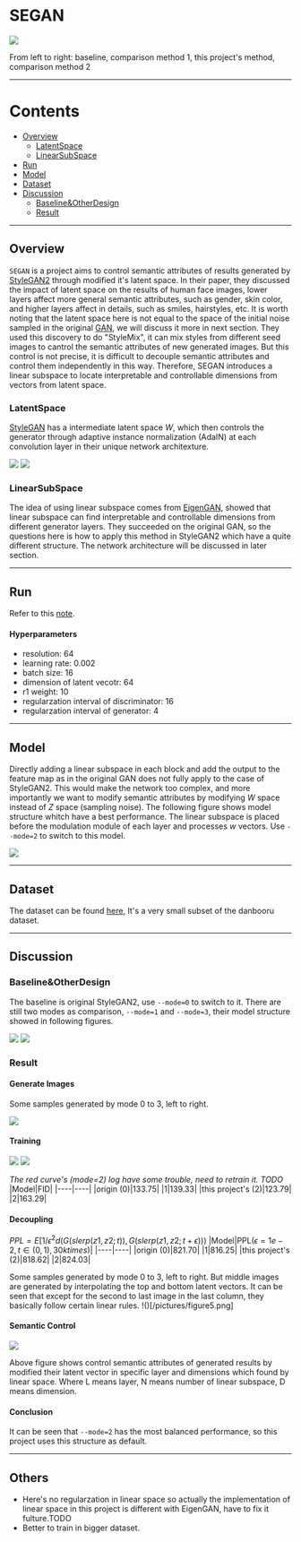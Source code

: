 # SEGAN
![](/pictures/figure4.png)

From left to right: baseline, comparison method 1, this project's method, comparison method 2
***
# Contents
- [Overview](#Overview)
  - [LatentSpace](#LatentSpace)
  - [LinearSubSpace](#LinearSubSpace)
- [Run](#Run)
- [Model](#Model)
- [Dataset](#Dataset)
- [Discussion](#Discussion)
  - [Baseline&OtherDesign](#Baseline&OtherDesign)
  - [Result](#Result)
***
## Overview
`SEGAN` is a project aims to control semantic attributes of results generated by [StyleGAN2](https://openaccess.thecvf.com/content_CVPR_2020/html/Karras_Analyzing_and_Improving_the_Image_Quality_of_StyleGAN_CVPR_2020_paper.html) through modified it's latent space. In their paper, they discussed the impact of latent space on the results of human face images, lower layers affect more general semantic attributes, such as gender, skin color, and higher layers affect in details, such as smiles, hairstyles, etc. It is worth noting that the latent space here is not equal to the space of the initial noise sampled in the original [GAN](https://proceedings.neurips.cc/paper_files/paper/2014/hash/5ca3e9b122f61f8f06494c97b1afccf3-Abstract.html), we will discuss it more in next section. They used this discovery to do "StyleMix", it can mix styles from different seed images to cantrol the semantic attributes of new generated images. But this control is not precise, it is difficult to decouple semantic attributes and control them independently in this way. Therefore, SEGAN introduces a linear subspace to locate interpretable and controllable dimensions from vectors from latent space.
### LatentSpace
[StyleGAN](https://openaccess.thecvf.com/content_CVPR_2019/html/Karras_A_Style-Based_Generator_Architecture_for_Generative_Adversarial_Networks_CVPR_2019_paper.html) has a intermediate latent space $W$, which then controls the generator through adaptive instance normalization (AdaIN) at each convolution layer in their unique network architexture.

![](/pictures/figure10.png)
![](/pictures/figure9.png)
### LinearSubSpace
The idea of ​​using linear subspace comes from [EigenGAN](https://openaccess.thecvf.com/content/ICCV2021/html/He_EigenGAN_Layer-Wise_Eigen-Learning_for_GANs_ICCV_2021_paper.html), showed that linear subspace can find interpretable and controllable dimensions from different generator layers. They succeeded on the original GAN, so the questions here is how to apply this method in StyleGAN2 which have a quite different structure. The network architecture will be discussed in later section.
***
## Run
Refer to this [note](https://colab.research.google.com/drive/1Zil4-l8Lvz9cYKpsVG_0IMatErMcUi_L?usp=sharing).
#### Hyperparameters
- resolution: 64
- learning rate: 0.002
- batch size: 16
- dimension of latent vecotr: 64
- r1 weight: 10
- regularzation interval of discriminator: 16
- regularzation interval of generator: 4
***
## Model
Directly adding a linear subspace in each block and add the output to the feature map as in the original GAN ​​does not fully apply to the case of StyleGAN2. This would make the network too complex, and more importantly we want to modify semantic attributes by modifying $W$ space instead of $Z$ space (sampling noise). The following figure shows model structure whitch have a best performance. The linear subspace is placed before the modulation module of each layer and processes $w$ vectors. Use `--mode=2` to switch to this model.

![](/pictures/figure2.png)
***
## Dataset
The dataset can be found [here](https://drive.google.com/file/d/1uun17wO53E0gRUouAizs7kV4bUOO-6yy/view?usp=sharing), It's a very small subset of the danbooru dataset.
***
## Discussion
### Baseline&OtherDesign
The baseline is original StyleGAN2, use `--mode=0` to switch to it. There are still two modes as comparison, `--mode=1` and `--mode=3`, their model structure showed in following figures.

![](/pictures/figure1.png)
![](/pictures/figure3.png)
### Result
#### Generate Images
Some samples generated by mode 0 to 3, left to right.

![](/pictures/figure4.png)
#### Training
![](/pictures/figure7.png)
![](/pictures/figure8.png)

*The red curve's (mode=2) log have some trouble, need to retrain it. TODO*
|Model|FID|
|----|----|
|origin (0)|133.75|
|1|139.33|
|this project's (2)|123.79|
|2|163.29|
#### Decoupling
$PPL=E[1/ϵ^2  d(G(slerp(z1,z2;t)),G(slerp(z1,z2;t+ϵ)))$
|Model|PPL($ϵ=1e-2,t∈(0,1),30ktimes$)|
|----|----|
|origin (0)|821.70|
|1|816.25|
|this project's (2)|818.62|
|2|824.03|

Some samples generated by mode 0 to 3, left to right. But middle images are generated by interpolating the top and bottom latent vectors. It can be seen that except for the second to last image in the last column, they basically follow certain linear rules.
!()[/pictures/figure5.png]
#### Semantic Control
![](/pictures/figure6.png)

Above figure shows control semantic attributes of generated results by modified their latent vector in specific layer and dimensions which found by linear space. Where L means layer, N means number of linear subspace, D means dimension.
#### Conclusion
It can be seen that `--mode=2` has the most balanced performance, so this project uses this structure as default.
***
## Others
- Here's no regularzation in linear space so actually the implementation of linear space in this project is different with EigenGAN, have to fix it fulture.TODO
- Better to train in bigger dataset.
